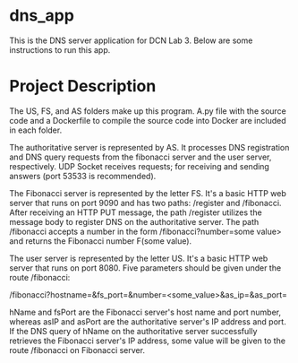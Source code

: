 # dns_app
This is the DNS server application for DCN Lab 3. Below are some instructions to run this app.

# Project Description
The US, FS, and AS folders make up this program. A.py file with the source code and a Dockerfile to compile the source code into Docker are included in each folder.

The authoritative server is represented by AS. It processes DNS registration and DNS query requests from the fibonacci server and the user server, respectively. UDP Socket receives requests; for receiving and sending answers (port 53533 is recommended).

The Fibonacci server is represented by the letter FS. It's a basic HTTP web server that runs on port 9090 and has two paths: /register and /fibonacci. After receiving an HTTP PUT message, the path /register utilizes the message body to register DNS on the authoritative server. The path /fibonacci accepts a number in the form /fibonacci?number=some value> and returns the Fibonacci number F(some value).

The user server is represented by the letter US. It's a basic HTTP web server that runs on port 8080. Five parameters should be given under the route /fibonacci:

/fibonacci?hostname=<hName>&fs_port=<fsPort>&number=<some_value>&as_ip=<asIP>&as_port=<asPort>
  
hName and fsPort are the Fibonacci server's host name and port number, whereas asIP and asPort are the authoritative server's IP address and port. If the DNS query of hName on the authoritative server successfully retrieves the Fibonacci server's IP address, some value will be given to the route /fibonacci on Fibonacci server.
